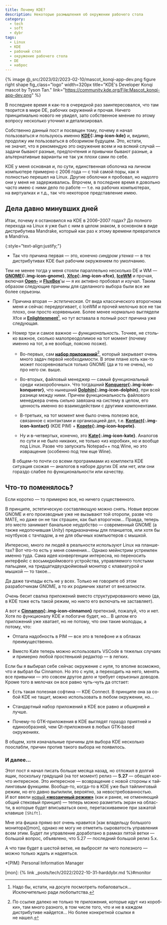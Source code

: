 ```yaml
---
title: Почему KDE?
description: Некоторые размышления об окружении рабочего стола
category:
  - tech
  - soft
  - dybr
tags:
  - Linux
  - KDE
  - рабочий стол
  - окружение рабочего стола
  - DE
  - наброс
---
```

{% image @_src/2023/02/2023-02-10/mascot_konqi-app-dev.png figure right shape fig_class="logo" width=320px
      title="KDE's Developer Konqi mascot by Tyson Tan." link="https://community.kde.org/File:Mascot_konqi-app-dev.png" %}

В по­след­нее время я как-то в оче­ред­ной раз заинтересовался, что там творится в ми­ре DE, рабочих окружений и прочая. Ничего
принципиально нового не уви­дел, зато собственное мнение по это­му вопросу несколько уточнил и детализировал.

Собственно данный пост и посвящен тому, почему я начал пользоваться и пользуюсь именно **[KDE][kde]{:.img-icon-kde}** и, видимо,
продолжу им пользоваться в обо­зри­мом будущем. Это, кстати, не значит, что я рекомендую это окружение всем и на вся­кий слу­чай —
задачи бывают разные, предпочтения и привычки бывают разные, а альтернативные варианты не так уж плохи сами по себе.

KDE у меня основная и, по су­ти, единственная оболочка на лич­ном компьютере примерно с 2006 го­да — с той самой поры, как
я полностью перешел на Li­nux. Другие оболочки я пробовал, но надолго они у ме­ня не за­дер­жи­ва­лись. Впрочем, в по­след­нее
время я довольно часто имею с ни­ми дело по ра­бо­те — т.е. на ра­бо­чих компьютерах, на вир­ту­ал­ках и т.д., так что некоторое
представление имею.

<!--more-->

## Дела давно минувших дней

Итак, почему я остановился на KDE в 2006–2007 го­дах? До пол­но­го перехода на Li­nux я уже был с ним в це­лом знаком, в ос­нов­ном
в ви­де дистрибутива Mandrake, который как раз к это­му времени превратился в Man­dri­va.

{:style="text-align:justify;"}
+ Так что причина пер­вая — это, конечно
  *синдром утен­ка* — в тех дистрибутивах KDE был рабочим окружением по умол­ча­нию.

Тем не ме­нее тогда у ме­ня стояли параллельно несколько DE и WM — **[GNOME][gnome]{:.img-icon-gnome}**, **[Xfce][xfce]{:.img-icon-xfce}**,
**[IceWM][icewm]** и прочая, включая **[Open-][openbox]** и **[Flux­Box][fluxbox]**'ы — я их активно пробовал и изучал. Таким образом
следующие причины для сде­лан­но­го выбора были все же более серьезны.

+ Причина вто­рая — *эстетическая*. От ви­да классического вто­ро­гно­ма меня и сейчас передергивает, с IceWM и прочей мелочью все
  не так плохо, они просто ко­ря­вень­кие. Более менее нормально выглядели Xfce и **[En­light­en­ment][enlightenment]**[^e17], но тут вставала
  в полный рост причина уже следующая.

+ Номер три и самое важное — *функциональность*. Точнее, не столь­ко важное, сколько ма­ло­пре­о­до­ли­мое на тот момент (почему именно на тот,
  а не во­об­ще, поясню позже).

  + Во-первых, сам **[набор приложений][apps]**[^apps], который закрывает очень много задач первой необходимости. В этом плане хоть как-то
    может посоревноваться только GNOME (да и то не очень), но про не­го см. выше.

  + Во-вторых, файловый ме­нед­жер — самый функциональный среди «из­ко­ро­боч­ных». Что тогдашний **[Kon­que­ror][konqueror]{:.img-icon-konqueror}**,
    что нынешний **[Dol­phin][dolphin]{:.img-icon-dolphin}**, при всей разнице между ними. Причем функциональность файлового менеджера очень
    сильно завязана на сис­те­му в це­лом, его ценность именно во вза­и­мо­дей­с­т­вии с дру­ги­ми компонентами.

  + В-третьих, на тот момент мне было очень полезно все, связанное с контактами и организацией дел, т.е. **[Kontact][kontact]{:.img-icon-kontact}**
    (KDE PIM) + **[Kopete][kopete]{:.img-icon-kopete}**.

  + Ну и в-четвертых, конечно, это **[Kate][kate]{:.img-icon-kate}**. Аналогов по сути и не бы­ло никаких, не толь­ко «из ко­роб­ки», но и вообще
    под Li­nux. Разве что запускать Note­pad++ под Wi­ne, но это извращение (особенно под тем еще Wi­ne).

  В общем-то почти со все­ми программами из ком­п­лек­та KDE ситуация схо­жая — аналогов в на­бо­ре других DE или нет, или они гораздо слабее
  по фун­к­ци­о­наль­нос­ти или качеству.

## Что-то поменялось?

Если коротко — то примерно все, но ничего существенного.

В прин­ци­пе, эстетическую составляющую можно снять. Новые версии GNOME и его производные уже не вы­зы­ва­ют той оторопи, разве что MA­TE, но даже
он не так страшен, как был вто­ро­гном... Правда, теперь это место занимает банальное не­у­доб­с­т­во — современный GNOME (а также не­до­по­чив­шая Unity)
предназначены для план­ше­тов, или хо­тя бы ноутбуков с тач­па­дом, а не для обыч­ных компьютеров с мышкой.

<div class="note">
Интересно, мно­го ли людей в ре­аль­нос­ти используют Linux на план­ше­тах? Вот что-то есть у ме­ня сомнения... Однако мейнстрим устремлен именно туда.
Сама идея конвергенции интересна, но переносить интерфейс с вось­ми­дюй­мо­во­го устройства, управляемого толстыми пальцами,
на три­дца­ти­двух­дюй­мо­вый монитор с клавиатурой и мышкой — то такое...

Да даже тач­па­ды есть не у всех. Только не го­во­ри­те об этом разработчикам GNOME, а то их родимчик хватит от вне­зап­нос­ти.
</div>

*Очень* бесит свалка приложений вместо структурированного меню (да, в KDE тоже есть такой режим, но никто его включать не за­став­ля­ет).

А вот к **[Cin­na­mon][cinnamon]{:.img-icon-cinnamon}** претензий, пожалуй, что и нет. Хотя по фун­к­ци­о­на­лу KDE и побогаче будет, но...
В це­лом его приложений уже хватает, но не по­то­му, что они такие молодцы, а потому, что:

+ Отпала надобность в PIM — все это в те­ле­фо­не и в об­ла­ках преимущественно.

+ Вместо Kate теперь можно использовать VSCode в тя­же­лых случаях и примерно любой простенький редактор — в легких.

Если бы я выбирал себе сейчас окружение *с нуля*, то вполне возможно, что и выбрал бы Cinnamon. Но это с нуля, а переходить на него,
менять все привычки — это совсем другое дело и требует серьезных доводов. Кроме того в мелочах он все равно чуть-чуть да отстает:

+ Есть такая полезная соф­ти­на — KDE Con­nect. В прин­ци­пе она за со­бой KDE не та­щит, можно использовать в лю­бом окружении, но...

+ Стандартный набор приложений в KDE все равно и обширней и лучше.

+ Почему-то GTK-приложения в KDE выглядят гораздо приятней и единообразней, чем Qt-приложения в лю­бых GTK-based окружениях.

В об­щем, хотя изначальные причины для вы­бо­ра KDE несколько поослабли, причин против такого выбора не по­я­ви­лось.

### И далее...

Этот пост я начал писать больше месяца назад, но отложил в дол­гий ящик, поскольку грядущий (на тот момент) ре­лиз — **5.27** —
обещал кое-что интересное. Это ин­те­рес­ное — возвращение с но­вой стороны к тай­лин­го­вым функциям. Во­об­ще-то, когда-то в KDE
уже был тай­лин­го­вый режим, но его давно выпилили, вероятно, за не­вос­тре­бо­ван­нос­тью. И вот ввели [новый **«мозаичный режим»**][tiling]
(как и ранее, не от­ме­ня­ю­щий общий стековый прин­цип) — теперь можно разметить экран на об­лас­ти, в ко­то­рые будет вписываться окно,
перетаскиваемое при за­жа­той клавише `[Shift]`.

Мне эта фишка прямо вот очень нравится [как владельцу большого монитора][mon], однако не мо­гу не от­ме­тить сыроватость управления всем
этим. Бу­дет ли управление доработано в рамках пятой вет­ки — большой вопрос, объявлено, что 5.27 — последний большой ре­лиз 5.x.

А что там будет в шес­той ветке, не вы­бро­сят ли чего по­лез­но­го — можно только ждать и надеяться.


*[PIM]: Personal Information Manager

[^apps]: По ссылке далеко не толь­ко те приложения, которые идут «из ко­роб­ки», там много разного, в том числе того, что и не в каж­дом
         дистрибутиве найдется... Но бо­лее конкретной ссылки я не нашел.

[^e17]: На­до бы, кстати, на до­су­ге посмотреть побаловаться... Исключительно ради любопытства.

[kde]: https://kde.org/ "K Desktop Environment"
[gnome]: https://www.gnome.org/ "GNOME"
[xfce]: https://www.xfce.org "Окружение Xfce"
[icewm]: https://ice-wm.org/ "IceWM"
[openbox]: https://ru.wikipedia.org/wiki/Openbox "Страница об OpenBox на Википедии"
[fluxbox]: https://ru.wikipedia.org/wiki/Fluxbox "Страница о FluxBox на Википедии"
[enlightenment]: http://www.enlightenment.org/ "Enlightenment WM"
[konqueror]: https://apps.kde.org/konqueror/ "Konqueror — веб-браузер и файловый менеджер в прошлом"
[dolphin]: https://apps.kde.org/dolphin/ "Файловый менеджер Dolphin"
[apps]: https://apps.kde.org/ "Приложения KDE"
[kontact]: https://kontact.kde.org/ "Набор программ Kontact"
[kopete]: https://apps.kde.org/kopete/ "Kopete — мультипротокольная программа обмена мгновенными сообщениями"
[kate]: https://kate-editor.org/ "Kate — текстовый редактор"
[cinnamon]: https://projects.linuxmint.com/cinnamon/ "Cinnamon Projects"
[mate]: https://mate-desktop.org/ "MATE Desktop Environment"
[lxqt]: https://lxqt-project.org/ "LXQt"
[tiling]: https://kde.org/ru/announcements/plasma/5/5.26.90/
[mon]: {% link _posts/tech/2022/2022-10-31-harddybr.md %}#monitor

